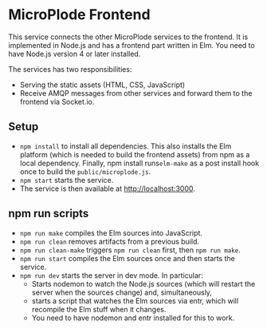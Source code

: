 MicroPlode Frontend
===================

This service connects the other MicroPlode services to the frontend. It is implemented in Node.js and has a frontend part written in Elm. You need to have Node.js version 4 or later installed.

The services has two responsibilities:

* Serving the static assets (HTML, CSS, JavaScript)
* Receive AMQP messages from other services and forward them to the frontend via Socket.io.

Setup
-----

* `npm install` to install all dependencies. This also installs the Elm platform (which is needed to build the frontend assets) from npm as a local dependency. Finally, npm install runs`elm-make` as a post install hook once to build the `public/microplode.js`.
* `npm start` starts the service.
* The service is then available at <http://localhost:3000>.

npm run scripts
----------------

* `npm run make` compiles the Elm sources into JavaScript.
* `npm run clean` removes artifacts from a previous build.
* `npm run clean-make` triggers `npm run clean` first, then `npm run make`.
* `npm run start` compiles the Elm sources once and then starts the service.
* `npm run dev` starts the server in dev mode. In particular:
    * Starts nodemon to watch the Node.js sources (which will restart the server when the sources change) and, simultaneously,
    * starts a script that watches the Elm sources via entr, which will recompile the Elm stuff when it changes.
    * You need to have nodemon and entr installed for this to work.


